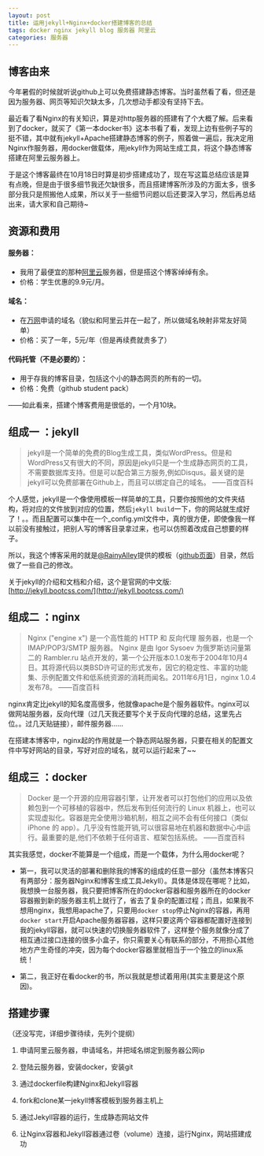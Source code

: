 ```yaml
---
layout: post
title: 运用jekyll+Nginx+docker搭建博客的总结
tags: docker nginx jekyll blog 服务器 阿里云
categories: 服务器
---
```



## 博客由来

今年暑假的时候就听说github上可以免费搭建静态博客。当时虽然看了看，但还是因为服务器、网页等知识欠缺太多，几次想动手都没有坚持下去。

最近看了看Nginx的有关知识，算是对http服务器的搭建有了个大概了解。后来看到了docker，就买了《第一本docker书》这本书看了看，发现上边有些例子写的挺不错，其中就有jekyll+Apache搭建静态博客的例子，照着做一遍后，我决定用Nginx作服务器，用docker做载体，用jekyll作为网站生成工具，将这个静态博客搭建在阿里云服务器上。

于是这个博客最终在10月18日时算是初步搭建成功了，现在写这篇总结应该是算有点晚，但是由于很多细节我还欠缺很多，而且搭建博客所涉及的方面太多，很多部分我只是照搬他人成果，所以关于一些细节问题以后还要深入学习，然后再总结出来，请大家和自己期待~

## 资源和费用

#### 服务器：
* 我用了最便宜的那种[阿里云](http://www.aliyun.com/)服务器，但是搭这个博客绰绰有余。
* 价格：学生优惠的9.9元/月。

#### 域名：
* 在[万网](http://wanwang.aliyun.com/)申请的域名（貌似和阿里云并在一起了，所以做域名映射非常友好简单）
* 价格：买了一年，5元/年（但是再续费就贵多了）

#### 代码托管（不是必要的）：
* 用于存我的博客目录，包括这个小的静态网页的所有的一切。
* 价格：免费（github student pack）


——如此看来，搭建个博客费用是很低的，一个月10块。


## 组成一 ：jekyll

>jekyll是一个简单的免费的Blog生成工具，类似WordPress。但是和WordPress又有很大的不同，原因是jekyll只是一个生成静态网页的工具，不需要数据库支持。但是可以配合第三方服务,例如Disqus。最关键的是jekyll可以免费部署在Github上，而且可以绑定自己的域名。				——百度百科

个人感觉，jekyll是一个像使用模板一样简单的工具，只要你按照他的文件夹结构，将对应的文件放到对应的位置，然后`jekyll build`一下，你的网站就生成好了！。。而且配置可以集中在一个_config.yml文件中，真的很方便，即使像我一样以前没有接触过，把别人写的博客目录拿过来，也可以仿照着改成自己想要的样子。

所以，我这个博客采用的就是[@RainyAlley](https://github.com/dubuyuye)提供的模板（[github页面](https://github.com/dubuyuye/blog)）目录，然后做了一些自己的修改。

关于jekyll的介绍和文档和介绍，这个是官网的中文版:
[http://jekyll.bootcss.com/](http://jekyll.bootcss.com/)

## 组成二 ：nginx


>Nginx ("engine x") 是一个高性能的 HTTP 和 反向代理 服务器，也是一个 IMAP/POP3/SMTP 服务器。 Nginx 是由 Igor Sysoev 为俄罗斯访问量第二的 Rambler.ru 站点开发的，第一个公开版本0.1.0发布于2004年10月4日。其将源代码以类BSD许可证的形式发布，因它的稳定性、丰富的功能集、示例配置文件和低系统资源的消耗而闻名。2011年6月1日，nginx 1.0.4发布78。				——百度百科

nginx肯定比jekyll的知名度高很多，他就像apache是个服务器软件。nginx可以做网站服务器，反向代理（过几天我还要写个关于反向代理的总结，这里先占位。。过几天贴链接），邮件服务器……

在搭建本博客中，nginx起的作用就是一个静态网站服务器，只要在相关的配置文件中写好网站的目录，写好对应的域名，就可以运行起来了~~

## 组成三 ：docker

>Docker 是一个开源的应用容器引擎，让开发者可以打包他们的应用以及依赖包到一个可移植的容器中，然后发布到任何流行的 Linux 机器上，也可以实现虚拟化。容器是完全使用沙箱机制，相互之间不会有任何接口（类似 iPhone 的 app）。几乎没有性能开销,可以很容易地在机器和数据中心中运行。最重要的是,他们不依赖于任何语言、框架包括系统。				——百度百科

其实我感觉，docker不能算是一个组成，而是一个载体，为什么用docker呢？
* 第一，我可以灵活的部署和删除我的博客的组成的任意一部分（虽然本博客只有两部分：服务器Nginx和博客生成工具Jekyll）。具体是体现在哪呢？比如，我想换一台服务器，我只要把博客所在的docker容器和服务器所在的docker容器搬到新的服务器主机上就行了，省去了复杂的配置过程；而且，如果我不想用nginx，我想用apache了，只要用`docker stop`停止Nginx的容器，再用`docker start`开启Apache服务器容器，这样只要这两个容器都配置好连接到我的jekyll容器，就可以快速的切换服务器软件了，这样整个服务就像分成了相互通过接口连接的很多小盒子，你只需要关心有联系的部分，不用担心其他地方产生奇怪的冲突，因为每个docker容器里就相当于一个独立的linux系统！
	
* 第二，我正好在看docker的书，所以我就是想试着用用(其实主要是这个原因)。

## 搭建步骤
（还没写完，详细步骤待续，先列个提纲）

1. 申请阿里云服务器，申请域名，并把域名绑定到服务器公网ip

2. 登陆云服务器，安装docker，安装git

3. 通过dockerfile构建Nginx和Jekyll容器

4. fork和clone某一jekyll博客模板到服务器主机上

5. 通过Jekyll容器的运行，生成静态网站文件

6. 让Nginx容器和Jekyll容器通过卷（volume）连接，运行Nginx，网站搭建成功
